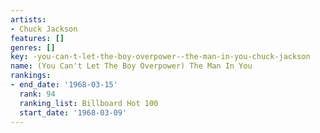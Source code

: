 ```yaml
---
artists:
- Chuck Jackson
features: []
genres: []
key: -you-can-t-let-the-boy-overpower--the-man-in-you-chuck-jackson
name: (You Can't Let The Boy Overpower) The Man In You
rankings:
- end_date: '1968-03-15'
  rank: 94
  ranking_list: Billboard Hot 100
  start_date: '1968-03-09'
---
```


